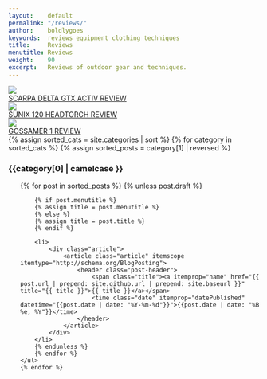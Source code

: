 ```yaml
---
layout:    default
permalink: "/reviews/"
author:    boldlygoes
keywords:  reviews equipment clothing techniques
title:     Reviews
menutitle: Reviews
weight:    90
excerpt:   Reviews of outdoor gear and techniques.
---
```



<div class="tile-wrap no-touch">
    <div class="tile">
      <div class="boxInner">
        <a href="{{ site.github.url }}/reviews/delta-gtx-review"><img src="{{ site.github.url }}/media/img/tiles/tile-deltagtx.jpg" /></a>
        <div class="titleBox"><a href="{{ site.github.url }}/reviews/delta-gtx-review">SCARPA DELTA GTX ACTIV REVIEW</a></div>
      </div>
    </div>
    <div class="tile">
      <div class="boxInner">
        <a href="{{ site.github.url }}/reviews/sunix-review"><img src="{{ site.github.url }}/media/img/tiles/tile-sunix.jpg" /></a>
        <div class="titleBox"><a href="{{ site.github.url }}/reviews/sunix-review">SUNIX 120 HEADTORCH REVIEW</a></div>
      </div>
    </div>
    <div class="tile">
      <div class="boxInner">
        <a href="{{ site.github.url }}/reviews/gossamer-review"><img src="{{ site.github.url }}/media/img/tiles/tile-gossamer.jpg" /></a>
        <div class="titleBox"><a href="{{ site.github.url }}/reviews/gossamer-review">GOSSAMER 1 REVIEW</a></div>
      </div>
    </div>
</div>


<div>
{% assign sorted_cats = site.categories | sort %}
    {% for category in sorted_cats %}
    {% assign sorted_posts = category[1] | reversed %}
    <h3 id="{{category[0] | uri_escape | downcase | slugify }}">{{category[0] | camelcase }}</h3>
    <ul class="category {{category[0] | uri_escape | downcase | slugify}}">  
        {% for post in sorted_posts %}
        {% unless post.draft %}

        {% if post.menutitle %}
        {% assign title = post.menutitle %}
        {% else %}
        {% assign title = post.title %}
        {% endif %}

        <li>
            <div class="article">
                <article class="article" itemscope itemtype="http://schema.org/BlogPosting">
                    <header class="post-header">
                        <span class="title"><a itemprop="name" href="{{ post.url | prepend: site.github.url | prepend: site.baseurl }}" title="{{ title }}">{{ title }}</a></span>
                        <time class="date" itemprop="datePublished" datetime="{{post.date | date: "%Y-%m-%d"}}">{{post.date | date: "%B %e, %Y"}}</time>
                    </header>
                </article>
            </div>
        </li>
        {% endunless %}
        {% endfor %}
    </ul>
    {% endfor %}
</div>